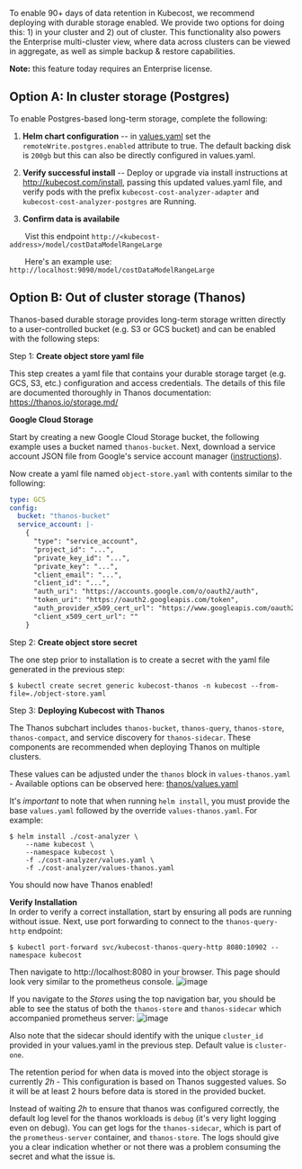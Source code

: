 To enable 90+ days of data retention in Kubecost, we recommend deploying with durable storage enabled. We provide two options for doing this: 1) in your cluster and 2) out of cluster. This functionality also powers the Enterprise multi-cluster view, where data across clusters can be viewed in aggregate, as well as simple backup & restore capabilities.

**Note:** this feature today requires an Enterprise license. 

## Option A: In cluster storage (Postgres)

To enable Postgres-based long-term storage, complete the following:

1. **Helm chart configuration** -- in [values.yaml](https://github.com/kubecost/cost-analyzer-helm-chart/blob/master/cost-analyzer/values.yaml) set the `remoteWrite.postgres.enabled` attribute 
to true. The default backing disk is `200gb` but this can also be directly configured in values.yaml. 
 
2. **Verify successful install** -- Deploy or upgrade via install instructions at <http://kubecost.com/install>, passing this updated values.yaml file, and verify pods with the prefix `kubecost-cost-analyzer-adapter`
and `kubecost-cost-analyzer-postgres` are Running.

3. **Confirm data is availabile**

&nbsp;&nbsp;&nbsp;&nbsp;&nbsp;&nbsp;&nbsp;Vist this endpoint `http://<kubecost-address>/model/costDataModelRangeLarge`

&nbsp;&nbsp;&nbsp;&nbsp;&nbsp;&nbsp;&nbsp;Here's an example use: `http://localhost:9090/model/costDataModelRangeLarge`

## Option B: Out of cluster storage (Thanos)

Thanos-based durable storage provides long-term storage written directly to a user-controlled bucket (e.g. S3 or GCS bucket) and can be enabled with the following steps:

Step 1: **Create object store yaml file** 

This step creates a yaml file that contains your durable storage target (e.g. GCS, S3, etc.) configuration and access credentials. The details of this file are documented thoroughly in Thanos documentation: https://thanos.io/storage.md/

__Google Cloud Storage__

Start by creating a new Google Cloud Storage bucket, the following example uses a bucket named `thanos-bucket`. Next, download a service account JSON file from Google's service account manager ([instructions](/google-service-account-thanos.md)).

Now create a yaml file named `object-store.yaml` with contents similar to the following:

```yaml
type: GCS
config:
  bucket: "thanos-bucket"
  service_account: |-
    {
      "type": "service_account",
      "project_id": "...",
      "private_key_id": "...",
      "private_key": "...",
      "client_email": "...",
      "client_id": "...",
      "auth_uri": "https://accounts.google.com/o/oauth2/auth",
      "token_uri": "https://oauth2.googleapis.com/token",
      "auth_provider_x509_cert_url": "https://www.googleapis.com/oauth2/v1/certs",
      "client_x509_cert_url": ""
    }
```


Step 2: **Create object store secret**   

The one step prior to installation is to create a secret with the yaml file generated in the previous step:
```
$ kubectl create secret generic kubecost-thanos -n kubecost --from-file=./object-store.yaml
```

Step 3: **Deploying Kubecost with Thanos**

The Thanos subchart includes `thanos-bucket`, `thanos-query`, `thanos-store`,  `thanos-compact`, and service discovery for `thanos-sidecar`. These components are recommended when deploying Thanos on multiple clusters.

These values can be adjusted under the `thanos` block in `values-thanos.yaml` - Available options can be observed here: [thanos/values.yaml](https://github.com/kubecost/cost-analyzer-helm-chart/blob/add-thanos/cost-analyzer/charts/thanos/values.yaml)

It's *important* to note that when running `helm install`, you must provide the base `values.yaml` followed by the override `values-thanos.yaml`. For example:

```
$ helm install ./cost-analyzer \
    --name kubecost \
    --namespace kubecost \
    -f ./cost-analyzer/values.yaml \
    -f ./cost-analyzer/values-thanos.yaml
```

You should now have Thanos enabled!

**Verify Installation**  
In order to verify a correct installation, start by ensuring all pods are running without issue. Next, use port forwarding to connect to the `thanos-query-http` endpoint:
```
$ kubectl port-forward svc/kubecost-thanos-query-http 8080:10902 --namespace kubecost
```
Then navigate to http://localhost:8080 in your browser. This page should look very similar to the prometheus console. 
![image](https://user-images.githubusercontent.com/334480/66616984-1076e480-eba1-11e9-8dd2-7c20541ad0b1.png)

If you navigate to the *Stores* using the top navigation bar, you should be able to see the status of both the `thanos-store` and `thanos-sidecar` which accompanied prometheus server:
![image](https://user-images.githubusercontent.com/334480/66617048-58960700-eba1-11e9-9f68-d007fcb11410.png)

Also note that the sidecar should identify with the unique `cluster_id` provided in your values.yaml in the previous step. Default value is `cluster-one`.

The retention period for when data is moved into the object storage is currently *2h* - This configuration is based on Thanos suggested values. So it will be at least 2 hours before data is stored in the provided bucket. 

Instead of waiting *2h* to ensure that thanos was configured correctly, the default log level for the thanos workloads is `debug` (it's very light logging even on debug). You can get logs for the `thanos-sidecar`, which is part of the `prometheus-server` container, and `thanos-store`. The logs should give you a clear indication whether or not there was a problem consuming the secret and what the issue is. 
